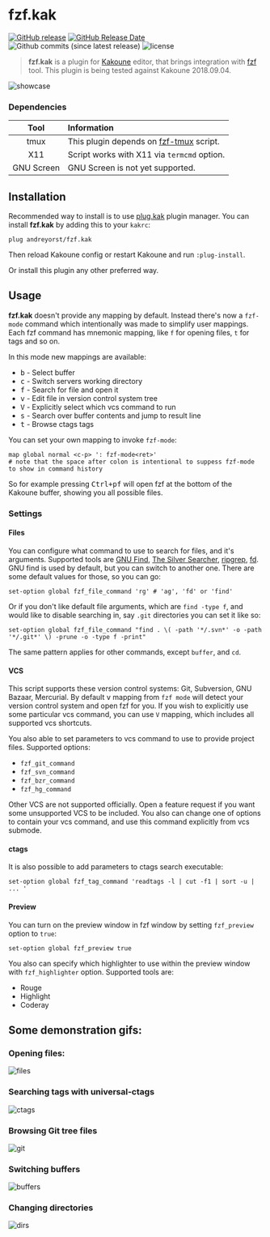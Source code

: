 # fzf.kak

[![GitHub release](https://img.shields.io/github/release/andreyorst/fzf.kak.svg)](https://github.com/andreyorst/fzf.kak/releases)
[![GitHub Release Date](https://img.shields.io/github/release-date/andreyorst/fzf.kak.svg)](https://github.com/andreyorst/fzf.kak/releases)
![Github commits (since latest release)](https://img.shields.io/github/commits-since/andreyorst/fzf.kak/latest.svg)
![license](https://img.shields.io/github/license/andreyorst/fzf.kak.svg)

> **fzf.kak** is a plugin for [Kakoune](https://github.com/mawww/kakoune) editor, that brings integration with [fzf](https://github.com/junegunn/fzf)
> tool. This plugin is being tested against Kakoune 2018.09.04.

![showcase](https://user-images.githubusercontent.com/19470159/46812837-3b580e00-cd7e-11e8-9d73-f53ed15f516b.gif)

### Dependencies
|Tool      |Information                                                                                        |
|:--------:|:--------------------------------------------------------------------------------------------------|
|tmux      |This plugin depends on [fzf-tmux](https://github.com/junegunn/fzf/blob/master/bin/fzf-tmux) script.|
|X11       |Script works with X11 via `termcmd` option.                                                        |
|GNU Screen|GNU Screen is not yet supported.                                                                   |

## Installation
Recommended way to install is to use [plug.kak](https://github.com/andreyorst/plug.kak)  plugin
manager. You can install **fzf.kak** by adding this to your `kakrc`:

```kak
plug andreyorst/fzf.kak
```

Then reload Kakoune config or restart Kakoune and run `:plug-install`. 

Or install this plugin any other preferred way.

## Usage
**fzf.kak** doesn't provide any mapping by default. Instead there's now a `fzf-mode` command
which intentionally was made to simplify user mappings. 
Each fzf command has mnemonic mapping, like `f` for opening files, `t` for tags and so on.

In this mode new mappings are available:
- <kbd>b</kbd> - Select buffer
- <kbd>c</kbd> - Switch servers working directory
- <kbd>f</kbd> - Search for file and open it
- <kbd>v</kbd> - Edit file in version control system tree
- <kbd>V</kbd> - Explicitly select which vcs command to run
- <kbd>s</kbd> - Search over buffer contents and jump to result line
- <kbd>t</kbd> - Browse ctags tags

You can set your own mapping to invoke `fzf-mode`:

```
map global normal <c-p> ': fzf-mode<ret>'
# note that the space after colon is intentional to suppess fzf-mode to show in command history
```

So for example pressing  <kbd>Ctrl+p</kbd><kbd>f</kbd>  will  open  fzf  at  the
bottom of the Kakoune buffer, showing you all possible files.

### Settings
#### Files
You can configure what command to use to search for files, and it's arguments.
Supported tools are [GNU Find](https://www.gnu.org/software/findutils/), [The Silver Searcher](https://github.com/ggreer/the_silver_searcher), [ripgrep](https://github.com/BurntSushi/ripgrep), [fd](https://github.com/sharkdp/fd). GNU find is used by default, but you can switch to another one. There are some default values for those, so you can go:

```kak
set-option global fzf_file_command 'rg' # 'ag', 'fd' or 'find' 
```

Or if you don't like default file arguments, which are `find -type f`, and would like to disable searching in, say `.git` directories you can set it like so:

```kak
set-option global fzf_file_command "find . \( -path '*/.svn*' -o -path '*/.git*' \) -prune -o -type f -print"
```

The same pattern applies for other commands, except `buffer`, and `cd`.

#### VCS
This script supports these version control systems: Git, Subversion, GNU Bazaar, Mercurial.
By default <kbd>v</kbd> mapping from `fzf mode` will detect your version control system and open fzf for you.
If you wish to explicitly use some particular vcs command, you can use `V` mapping, which includes
all supported vcs shortcuts.

You also able to set parameters to vcs command to use to provide project files. Supported options:

* `fzf_git_command`
* `fzf_svn_command`
* `fzf_bzr_command`
* `fzf_hg_command`

Other VCS are not supported officially. Open a feature request if you want some unsupported VCS to be included.
You also can change one of options to contain your vcs command, and use this command explicitly from vcs submode.

#### ctags
It is also possible to add parameters to ctags search executable:

```kak
set-option global fzf_tag_command 'readtags -l | cut -f1 | sort -u | ... ' 
```

#### Preview
You can turn on the preview window in fzf window by setting `fzf_preview` option to `true`:

```kak
set-option global fzf_preview true
```

You also can specify which highlighter to use within the preview window with `fzf_highlighter` option. 
Supported tools are:

* Rouge
* Highlight
* Coderay

## Some demonstration gifs:
### Opening files:
![files](https://user-images.githubusercontent.com/19470159/45917778-3988e200-be85-11e8-890d-b180d013b99e.gif)

### Searching tags with universal-ctags
![ctags](https://user-images.githubusercontent.com/19470159/45917775-3988e200-be85-11e8-8959-d7ddf17961b7.gif)

### Browsing Git tree files
![git](https://user-images.githubusercontent.com/19470159/45917779-3988e200-be85-11e8-9136-c0c830e838bc.gif)

### Switching buffers
![buffers](https://user-images.githubusercontent.com/19470159/45917774-38f04b80-be85-11e8-963b-5721bd6364b3.gif)

### Changing directories
![dirs](https://user-images.githubusercontent.com/19470159/45917776-3988e200-be85-11e8-89bf-7c1453806c83.gif)

